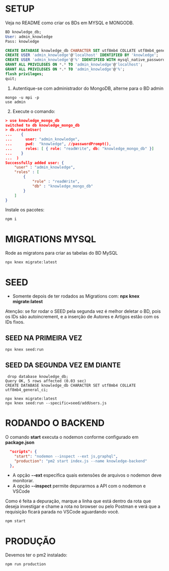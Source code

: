 # SETUP

Veja no README como criar os BDs em MYSQL e MONGODB.


```sql
BD knowledge_db;
User: admin_knowledge
Pass: knowledge

CREATE DATABASE knowledge_db CHARACTER SET utf8mb4 COLLATE utf8mb4_general_ci;
CREATE USER 'admin_knowledge'@'localhost' IDENTIFIED BY 'knowledge';
CREATE USER 'admin_knowledge'@'%' IDENTIFIED WITH mysql_native_password BY 'knowledge';
GRANT ALL PRIVILEGES ON *.* TO 'admin_knowledge'@'localhost';
GRANT ALL PRIVILEGES ON *.* TO 'admin_knowledge'@'%';
flush privileges;
quit;
```

1) Autentique-se com administrador do MongoDB, alterne para o BD admin

```
mongo -u mpi -p 
use admin
```

2) Execute o comando:

```json
> use knowledge_mongo_db
switched to db knowledge_mongo_db
> db.createUser(
...    {
...      user: "admin_knowledge",
...      pwd:  "knowledge", //passwordPrompt(), 
...      roles: [ { role: "readWrite", db: "knowledge_mongo_db" }]
...    }
...  )
Successfully added user: {
	"user" : "admin_knowledge",
	"roles" : [
		{
			"role" : "readWrite",
			"db" : "knowledge_mongo_db"
		}
	]
}
```

Instale os pacotes:

```
npm i
```

# MIGRATIONS MYSQL

Rode as migratons para criar as tabelas do BD MySQL

```
npx knex migrate:latest
```

# SEED

* Somente depois de ter rodados as Migrations com: **npx knex migrate:latest**

Atenção: se for rodar o SEED pela segunda vez é melhor deletar o BD, pois
os IDs são autoincrement, e a inserção de Autores e Artigos estão com os IDs fixos.


## SEED NA PRIMEIRA VEZ

```
npx knex seed:run
```

## SEED DA SEGUNDA VEZ EM DIANTE

```
 drop database knowledge_db; 
Query OK, 5 rows affected (0.03 sec)
CREATE DATABASE knowledge_db CHARACTER SET utf8mb4 COLLATE utf8mb4_general_ci;
```

```
npx knex migrate:latest
npx knex seed:run --specific=seed/addUsers.js
```


# RODANDO O BACKEND

O comando **start** executa o nodemon conforme configurado em **package.json**

```json
  "scripts": {
    "start": "nodemon --inspect --ext js,graphql",
    "production": "pm2 start index.js --name knowledge-backend"
  },
```

* A opção **--ext** especifica quais extensões de arquivos o nodemon deve monitorar.
* A opção **--inspect** permite depurarmos a API com o nodemon e VSCode

Como é feita a depuração, marque a linha que está dentro da rota que deseja investigar e chame a rota no browser ou pelo Postman e verá que a requisição ficará parada no VSCode aguardando você.

```
npm start
```

# PRODUÇÃO

Devemos ter o pm2 instalado:

```
npm run production
```